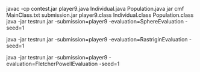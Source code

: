 javac -cp contest.jar player9.java Individual.java Population.java
jar cmf MainClass.txt submission.jar player9.class Individual.class Population.class
java -jar testrun.jar -submission=player9 -evaluation=SphereEvaluation -seed=1

java -jar testrun.jar -submission=player9 -evaluation=RastriginEvaluation -seed=1

java -jar testrun.jar -submission=player9 -evaluation=FletcherPowellEvaluation -seed=1
